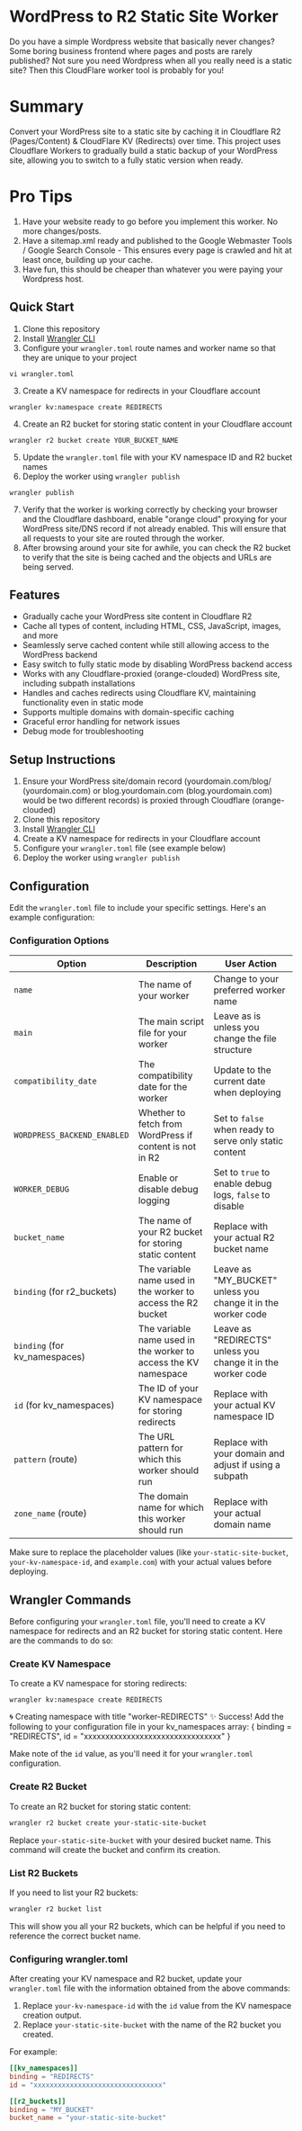 # WordPress to R2 Static Site Worker

Do you have a simple Wordpress website that basically never changes? Some boring business frontend where pages and posts are rarely published? Not sure you need Wordpress when all you really need is a static site? Then this CloudFlare worker tool is probably for you!

# Summary

Convert your WordPress site to a static site by caching it in Cloudflare R2 (Pages/Content) & CloudFlare KV (Redirects) over time. This project uses Cloudflare Workers to gradually build a static backup of your WordPress site, allowing you to switch to a fully static version when ready.

# Pro Tips
1. Have your website ready to go before you implement this worker. No more changes/posts.
2. Have a sitemap.xml ready and published to the Google Webmaster Tools / Google Search Console - This ensures every page is crawled and hit at least once, building up your cache.
3. Have fun, this should be cheaper than whatever you were paying your Wordpress host.

## Quick Start

1. Clone this repository
2. Install [Wrangler CLI](https://developers.cloudflare.com/workers/cli-wrangler/install-update)
3. Configure your `wrangler.toml` route names and worker name so that they are unique to your project
```
vi wrangler.toml
```
3. Create a KV namespace for redirects in your Cloudflare account
```
wrangler kv:namespace create REDIRECTS
```
4. Create an R2 bucket for storing static content in your Cloudflare account
```
wrangler r2 bucket create YOUR_BUCKET_NAME
```
5. Update the `wrangler.toml` file with your KV namespace ID and R2 bucket names
6. Deploy the worker using `wrangler publish`
```
wrangler publish
```
7. Verify that the worker is working correctly by checking your browser and the Cloudflare dashboard, enable "orange cloud" proxying for your WordPress site/DNS record if not already enabled. This will ensure that all requests to your site are routed through the worker.
8. After browsing around your site for awhile, you can check the R2 bucket to verify that the site is being cached and the objects and URLs are being served.

## Features

- Gradually cache your WordPress site content in Cloudflare R2
- Cache all types of content, including HTML, CSS, JavaScript, images, and more
- Seamlessly serve cached content while still allowing access to the WordPress backend
- Easy switch to fully static mode by disabling WordPress backend access
- Works with any Cloudflare-proxied (orange-clouded) WordPress site, including subpath installations
- Handles and caches redirects using Cloudflare KV, maintaining functionality even in static mode
- Supports multiple domains with domain-specific caching
- Graceful error handling for network issues
- Debug mode for troubleshooting

## Setup Instructions

1. Ensure your WordPress site/domain record (yourdomain.com/blog/ (yourdomain.com) or blog.yourdomain.com (blog.yourdomain.com) would be two different records) is proxied through Cloudflare (orange-clouded)
2. Clone this repository
3. Install [Wrangler CLI](https://developers.cloudflare.com/workers/cli-wrangler/install-update)
4. Create a KV namespace for redirects in your Cloudflare account
5. Configure your `wrangler.toml` file (see example below)
6. Deploy the worker using `wrangler publish`

## Configuration

Edit the `wrangler.toml` file to include your specific settings. Here's an example configuration:

### Configuration Options

| Option | Description | User Action |
|--------|-------------|-------------|
| `name` | The name of your worker | Change to your preferred worker name |
| `main` | The main script file for your worker | Leave as is unless you change the file structure |
| `compatibility_date` | The compatibility date for the worker | Update to the current date when deploying |
| `WORDPRESS_BACKEND_ENABLED` | Whether to fetch from WordPress if content is not in R2 | Set to `false` when ready to serve only static content |
| `WORKER_DEBUG` | Enable or disable debug logging | Set to `true` to enable debug logs, `false` to disable |
| `bucket_name` | The name of your R2 bucket for storing static content | Replace with your actual R2 bucket name |
| `binding` (for r2_buckets) | The variable name used in the worker to access the R2 bucket | Leave as "MY_BUCKET" unless you change it in the worker code |
| `binding` (for kv_namespaces) | The variable name used in the worker to access the KV namespace | Leave as "REDIRECTS" unless you change it in the worker code |
| `id` (for kv_namespaces) | The ID of your KV namespace for storing redirects | Replace with your actual KV namespace ID |
| `pattern` (route) | The URL pattern for which this worker should run | Replace with your domain and adjust if using a subpath |
| `zone_name` (route) | The domain name for which this worker should run | Replace with your actual domain name |

Make sure to replace the placeholder values (like `your-static-site-bucket`, `your-kv-namespace-id`, and `example.com`) with your actual values before deploying.

## Wrangler Commands

Before configuring your `wrangler.toml` file, you'll need to create a KV namespace for redirects and an R2 bucket for storing static content. Here are the commands to do so:

### Create KV Namespace

To create a KV namespace for storing redirects:

```
wrangler kv:namespace create REDIRECTS
```
🌀 Creating namespace with title "worker-REDIRECTS"
✨ Success!
Add the following to your configuration file in your kv_namespaces array:
{ binding = "REDIRECTS", id = "xxxxxxxxxxxxxxxxxxxxxxxxxxxxxxxx" }

Make note of the `id` value, as you'll need it for your `wrangler.toml` configuration.

### Create R2 Bucket

To create an R2 bucket for storing static content:

```bash
wrangler r2 bucket create your-static-site-bucket
```

Replace `your-static-site-bucket` with your desired bucket name. This command will create the bucket and confirm its creation.

### List R2 Buckets

If you need to list your R2 buckets:

```bash
wrangler r2 bucket list
```

This will show you all your R2 buckets, which can be helpful if you need to reference the correct bucket name.

### Configuring wrangler.toml

After creating your KV namespace and R2 bucket, update your `wrangler.toml` file with the information obtained from the above commands:

1. Replace `your-kv-namespace-id` with the `id` value from the KV namespace creation output.
2. Replace `your-static-site-bucket` with the name of the R2 bucket you created.

For example:

```toml
[[kv_namespaces]]
binding = "REDIRECTS"
id = "xxxxxxxxxxxxxxxxxxxxxxxxxxxxxxxx"

[[r2_buckets]]
binding = "MY_BUCKET"
bucket_name = "your-static-site-bucket"
```
